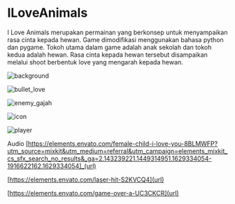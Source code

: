 # ILoveAnimals
I Love Animals merupakan permainan yang berkonsep untuk menyampaikan rasa cinta kepada hewan. Game dimodifikasi menggunakan bahasa python dan pygame. Tokoh utama dalam game adalah anak sekolah dan tokoh kedua adalah hewan. Rasa cinta kepada hewan tersebut disampaikan melalui shoot berbentuk love yang mengarah kepada hewan.

![background](https://user-images.githubusercontent.com/88881360/130022978-46c7dd9c-22b1-45cf-825f-e7377b9f1bd7.png)

![bullet_love](https://user-images.githubusercontent.com/88881360/130023294-835a9090-61c7-4f84-9d13-94f5e63cecb7.png)

![enemy_gajah](https://user-images.githubusercontent.com/88881360/130023459-2a0f9f42-9e99-4133-8b18-aa97bd675cee.png)

![icon](https://user-images.githubusercontent.com/88881360/130023676-b2925d91-1b6f-44ed-af65-868660abb81a.png)

![player](https://user-images.githubusercontent.com/88881360/130023903-ab8c2680-e502-4acf-820e-338347a90f42.png)

Audio
[https://elements.envato.com/female-child-i-love-you-8BLMWFP?utm_source=mixkit&utm_medium=referral&utm_campaign=elements_mixkit_cs_sfx_search_no_results&_ga=2.143239221.1449314951.1629334054-1916622162.1629334054]_(url)

[https://elements.envato.com/laser-hit-S2KVCQ4](url)

[https://elements.envato.com/game-over-a-UC3CKCR](url)

